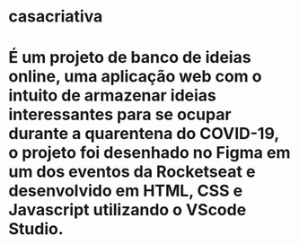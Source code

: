 <h1>casacriativa<h1>
<p>É um projeto de banco de ideias online, uma aplicação web com o intuito de armazenar ideias interessantes para se ocupar durante a quarentena do COVID-19, o projeto foi desenhado no Figma em um dos eventos da <strong>Rocketseat</strong> e desenvolvido em HTML, CSS e Javascript utilizando o VScode Studio.</p>
